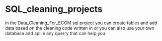 # SQL_cleaning_projects

in the Data_Cleaning_For_ECOM.sql project you can create tables and add data based on the cleaning code written in 
or you can also use your own database and apllie any querry that can help you 
